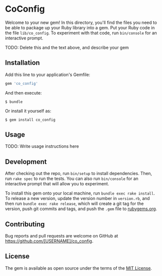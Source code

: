 # CoConfig

Welcome to your new gem! In this directory, you'll find the files you need to be able to package up your Ruby library into a gem. Put your Ruby code in the file `lib/co_config`. To experiment with that code, run `bin/console` for an interactive prompt.

TODO: Delete this and the text above, and describe your gem

## Installation

Add this line to your application's Gemfile:

```ruby
gem 'co_config'
```

And then execute:

    $ bundle

Or install it yourself as:

    $ gem install co_config

## Usage

TODO: Write usage instructions here

## Development

After checking out the repo, run `bin/setup` to install dependencies. Then, run `rake spec` to run the tests. You can also run `bin/console` for an interactive prompt that will allow you to experiment.

To install this gem onto your local machine, run `bundle exec rake install`. To release a new version, update the version number in `version.rb`, and then run `bundle exec rake release`, which will create a git tag for the version, push git commits and tags, and push the `.gem` file to [rubygems.org](https://rubygems.org).

## Contributing

Bug reports and pull requests are welcome on GitHub at https://github.com/[USERNAME]/co_config.


## License

The gem is available as open source under the terms of the [MIT License](http://opensource.org/licenses/MIT).

